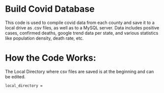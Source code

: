 # Build Covid Database

This code is used to compile covid data from each county and save it to a local drive as .csv files, as well as to a MySQL server. Data includes positive cases, confirmed deaths, google trend data per state, and various statistics like population density, death rate, etc. 

# How the Code Works:
The Local Directory where csv files are saved is at the beginning and can be edited. 
```
local_directory = 
```




